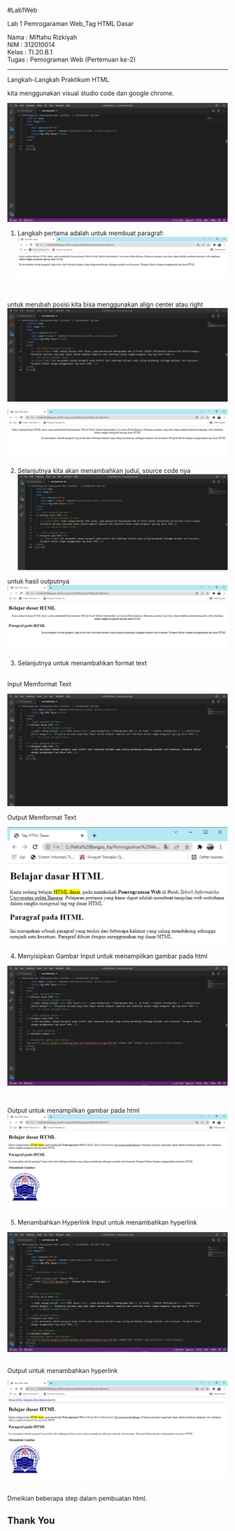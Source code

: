 #Lab1Web

Lab 1 Pemrogaraman Web_Tag HTML Dasar

Nama  : Miftahu Rizkiyah <br>
NIM   : 312010014 <br>
Kelas : TI.20.B.1 <br>
Tugas : Pemograman Web (Pertemuan ke-2) <br>

-----------------------------------------
Langkah-Langkah Praktikum HTML

kita menggunakan visual studio code dan google chrome.<br>

![input awal](https://github.com/miftahurizkiyah/Lab1Web/blob/master/Photo/SS1.PNG)


1. Langkah pertama adalah untuk membuat paragraf: <br>
![Git Pict](https://github.com/miftahurizkiyah/Lab1Web/blob/master/Photo/Membuat_Paragraf.PNG)
<br>

untuk merubah posisi kita bisa menggunakan align center atau right <br>
![Git Pict](https://github.com/miftahurizkiyah/Lab1Web/blob/master/Photo/Input_Align.PNG)


![Git Pict](https://github.com/miftahurizkiyah/Lab1Web/blob/master/Photo/align.PNG)


2. Selanjutnya kita akan menambahkan judul, source code nya <br>
![Git Pict](https://github.com/miftahurizkiyah/Lab1Web/blob/master/Photo/Input_Tambahjudul.PNG)

untuk hasil outputnya
![Git Pict](https://github.com/miftahurizkiyah/Lab1Web/blob/master/Photo/Output_tambahjudul.PNG)


3. Selanjutnya untuk menambahkan format text<br>
<br>
Input Memformat Text

![Git Pict](https://github.com/miftahurizkiyah/Lab1Web/blob/master/Photo/Input_formattext.PNG)

Output Memformat Text

![Git Pict](https://github.com/miftahurizkiyah/Lab1Web/blob/master/Photo/Output_formattext.PNG)


4. Menyisipkan Gambar
Input untuk menampilkan gambar pada html <br>

![Git Pict](https://github.com/miftahurizkiyah/Lab1Web/blob/master/Photo/Input_tambahgambar.PNG)

<br>

Output untuk menampilkan gambar pada html <br>
![Git Pict](https://github.com/miftahurizkiyah/Lab1Web/blob/master/Photo/Output_tambahgambar.PNG)
<br>

5. Menambahkan Hyperlink 
Input untuk menambahkan hyperlink

![Git Pict](https://github.com/miftahurizkiyah/Lab1Web/blob/master/Photo/Input_tambahhyperlink.PNG)

<br>
Output untuk menambahkan hyperlink

![Git Pict](https://github.com/miftahurizkiyah/Lab1Web/blob/master/Photo/Output_tambahhyperlink.PNG)

<br>
Dmeikian beberapa step dalam pembuatan html.

## Thank You ##










